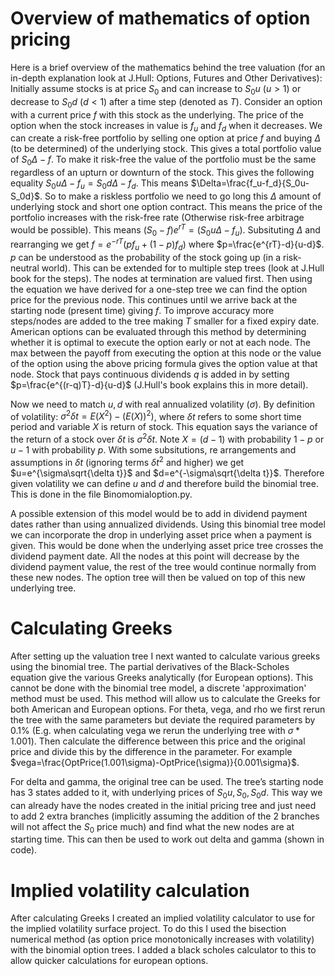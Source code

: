 # Overview of mathematics of option pricing
Here is a brief overview of the mathematics behind the tree valuation (for an in-depth explanation look at J.Hull: Options, Futures and Other Derivatives):
Initially assume stocks is at price $S_0$ and can increase to $S_0 u$ ($u>1$) or decrease to $S_0 d$ ($d<1$) after a time step (denoted as $T$). Consider an option with a current price $f$ with this stock as the underlying. The price of the option when the stock increases in value is $f_u$ and $f_d$ when it decreases. We can create a risk-free portfolio by selling one option at price $f$ and buying $\Delta$ (to be determined) of the underlying stock. This gives a total portfolio value of $S_0\Delta-f$. To make it risk-free the value of the portfolio must be the same regardless of an upturn or downturn of the stock. This gives the following equality $S_0u\Delta -f_u=S_0d\Delta-f_d$. This means $\Delta=\frac{f_u-f_d}{S_0u-S_0d}$. So to make a riskless portfolio we need to go long this $\Delta$ amount of underlying stock and short one option contract. This means the price of the portfolio increases with the risk-free rate (Otherwise risk-free arbitrage would be possible). This means $(S_0-f)e^{rT}=(S_0u\Delta-f_u)$. Subsituting $\Delta$ and rearranging we get $f=e^{-rT}(pf_u+(1-p)f_d)$ where $p=\frac{e^{rT}-d}{u-d}$. $p$ can be understood as the probability of the stock going up (in a risk-neutral world). This can be extended for to multiple step trees (look at J.Hull book for the steps). The nodes at termination are valued first. Then using the equation we have derived for a one-step tree we can find the option price for the previous node. This continues until we arrive back at the starting node (present time) giving $f$. To improve accuracy more steps/nodes are added to the tree making $T$ smaller for a fixed expiry date. American options can be evaluated through this method by determining whether it is optimal to execute the option early or not at each node. The max between the payoff from executing the option at this node or the value of the option using the above pricing formula gives the option value at that node. Stock that pays continuous dividends $q$ is added in by setting $p=\frac{e^{(r-q)T}-d}{u-d}$ (J.Hull's book explains this in more detail). 

Now we need to match $u,d$ with real annualized volatility ($\sigma$). By definition of volatility: $\sigma^2 \delta t= E(X^2)-(E(X))^2)$, where $\delta t$ refers to some short time period and variable $X$ is return of stock. This equation says the variance of the return of a stock over $\delta t$ is $\sigma^2\delta t$. Note $X=(d-1)$ with probability $1-p$ or $u-1$ with probability $p$. With some subsitutions, re arrangements and assumptions in $\delta t$ (ignoring terms $\delta t^2$ and higher) we get $u=e^{\sigma\sqrt{\delta t}}$ and $d=e^{-\sigma\sqrt{\delta t}}$. Therefore given volatility we can define $u$ and $d$ and therefore build the binomial tree. This is done in the file Binomomialoption.py. 

A possible extension of this model would be to add in dividend payment dates rather than using annualized dividends. Using this binomial tree model we can incorporate the drop in underlying asset price when a payment is given. This would be done when the underlying asset price tree crosses the dividend payment date. All the nodes at this point will decrease by the dividend payment value, the rest of the tree would continue normally from these new nodes. The option tree will then be valued on top of this new underlying tree.

# Calculating Greeks
After setting up the valuation tree I next wanted to calculate various greeks using the binomial tree. The partial derivatives of the Black-Scholes equation give the various Greeks analytically (for European options). This cannot be done with the binomial tree model, a discrete 'approximation' method must be used. This method will allow us to calculate the Greeks for both American and European options. For theta, vega, and rho we first rerun the tree with the same parameters but deviate the required parameters by $0.1\%$ (E.g. when calculating vega we rerun the underlying tree with $\sigma*1.001$). Then calculate the difference between this price and the original price and divide this by the difference in the parameter. For example $vega=\frac{OptPrice(1.001\sigma)-OptPrice(\sigma)}{0.001\sigma}$.

For delta and gamma, the original tree can be used. The tree’s starting node has 3 states added to it, with underlying prices of $S_0 u,S_0,S_0 d$. This way we can already have the nodes created in the initial pricing tree and just need to add 2 extra branches (implicitly assuming the addition of the 2 branches will not affect the $S_0$ price much) and find what the new nodes are at starting time. This can then be used to work out delta and gamma (shown in code).

# Implied volatility calculation
After calculating Greeks I created an implied volatility calculator to use for the implied volatility surface project. To do this I used the bisection numerical method (as option price monotonically increases with volatility) with the binomial option trees. I added a black scholes calculator to this to allow quicker calculations for european options.

